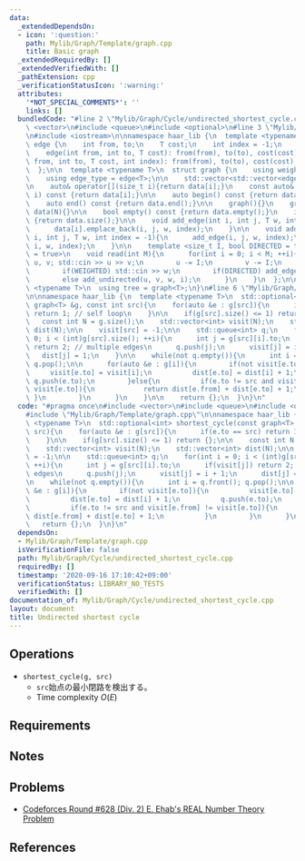 ```yaml
---
data:
  _extendedDependsOn:
  - icon: ':question:'
    path: Mylib/Graph/Template/graph.cpp
    title: Basic graph
  _extendedRequiredBy: []
  _extendedVerifiedWith: []
  _pathExtension: cpp
  _verificationStatusIcon: ':warning:'
  attributes:
    '*NOT_SPECIAL_COMMENTS*': ''
    links: []
  bundledCode: "#line 2 \"Mylib/Graph/Cycle/undirected_shortest_cycle.cpp\"\n#include\
    \ <vector>\n#include <queue>\n#include <optional>\n#line 3 \"Mylib/Graph/Template/graph.cpp\"\
    \n#include <iostream>\n\nnamespace haar_lib {\n  template <typename T>\n  struct\
    \ edge {\n    int from, to;\n    T cost;\n    int index = -1;\n    edge(){}\n\
    \    edge(int from, int to, T cost): from(from), to(to), cost(cost){}\n    edge(int\
    \ from, int to, T cost, int index): from(from), to(to), cost(cost), index(index){}\n\
    \  };\n\n  template <typename T>\n  struct graph {\n    using weight_type = T;\n\
    \    using edge_type = edge<T>;\n\n    std::vector<std::vector<edge<T>>> data;\n\
    \n    auto& operator[](size_t i){return data[i];}\n    const auto& operator[](size_t\
    \ i) const {return data[i];}\n\n    auto begin() const {return data.begin();}\n\
    \    auto end() const {return data.end();}\n\n    graph(){}\n    graph(int N):\
    \ data(N){}\n\n    bool empty() const {return data.empty();}\n    int size() const\
    \ {return data.size();}\n\n    void add_edge(int i, int j, T w, int index = -1){\n\
    \      data[i].emplace_back(i, j, w, index);\n    }\n\n    void add_undirected(int\
    \ i, int j, T w, int index = -1){\n      add_edge(i, j, w, index);\n      add_edge(j,\
    \ i, w, index);\n    }\n\n    template <size_t I, bool DIRECTED = true, bool WEIGHTED\
    \ = true>\n    void read(int M){\n      for(int i = 0; i < M; ++i){\n        int\
    \ u, v; std::cin >> u >> v;\n        u -= I;\n        v -= I;\n        T w = 1;\n\
    \        if(WEIGHTED) std::cin >> w;\n        if(DIRECTED) add_edge(u, v, w, i);\n\
    \        else add_undirected(u, v, w, i);\n      }\n    }\n  };\n\n  template\
    \ <typename T>\n  using tree = graph<T>;\n}\n#line 6 \"Mylib/Graph/Cycle/undirected_shortest_cycle.cpp\"\
    \n\nnamespace haar_lib {\n  template <typename T>\n  std::optional<int> shortest_cycle(const\
    \ graph<T> &g, const int src){\n    for(auto &e : g[src]){\n      if(e.to == src)\
    \ return 1; // self loop\n    }\n\n    if(g[src].size() <= 1) return {};\n\n \
    \   const int N = g.size();\n    std::vector<int> visit(N);\n    std::vector<int>\
    \ dist(N);\n\n    visit[src] = -1;\n\n    std::queue<int> q;\n    for(int i =\
    \ 0; i < (int)g[src].size(); ++i){\n      int j = g[src][i].to;\n      if(visit[j])\
    \ return 2; // multiple edges\n      q.push(j);\n      visit[j] = i + 1;\n   \
    \   dist[j] = 1;\n    }\n\n    while(not q.empty()){\n      int i = q.front();\
    \ q.pop();\n\n      for(auto &e : g[i]){\n        if(not visit[e.to]){\n     \
    \     visit[e.to] = visit[i];\n          dist[e.to] = dist[i] + 1;\n         \
    \ q.push(e.to);\n        }else{\n          if(e.to != src and visit[e.from] !=\
    \ visit[e.to]){\n            return dist[e.from] + dist[e.to] + 1;\n         \
    \ }\n        }\n      }\n    }\n\n    return {};\n  }\n}\n"
  code: "#pragma once\n#include <vector>\n#include <queue>\n#include <optional>\n\
    #include \"Mylib/Graph/Template/graph.cpp\"\n\nnamespace haar_lib {\n  template\
    \ <typename T>\n  std::optional<int> shortest_cycle(const graph<T> &g, const int\
    \ src){\n    for(auto &e : g[src]){\n      if(e.to == src) return 1; // self loop\n\
    \    }\n\n    if(g[src].size() <= 1) return {};\n\n    const int N = g.size();\n\
    \    std::vector<int> visit(N);\n    std::vector<int> dist(N);\n\n    visit[src]\
    \ = -1;\n\n    std::queue<int> q;\n    for(int i = 0; i < (int)g[src].size();\
    \ ++i){\n      int j = g[src][i].to;\n      if(visit[j]) return 2; // multiple\
    \ edges\n      q.push(j);\n      visit[j] = i + 1;\n      dist[j] = 1;\n    }\n\
    \n    while(not q.empty()){\n      int i = q.front(); q.pop();\n\n      for(auto\
    \ &e : g[i]){\n        if(not visit[e.to]){\n          visit[e.to] = visit[i];\n\
    \          dist[e.to] = dist[i] + 1;\n          q.push(e.to);\n        }else{\n\
    \          if(e.to != src and visit[e.from] != visit[e.to]){\n            return\
    \ dist[e.from] + dist[e.to] + 1;\n          }\n        }\n      }\n    }\n\n \
    \   return {};\n  }\n}\n"
  dependsOn:
  - Mylib/Graph/Template/graph.cpp
  isVerificationFile: false
  path: Mylib/Graph/Cycle/undirected_shortest_cycle.cpp
  requiredBy: []
  timestamp: '2020-09-16 17:10:42+09:00'
  verificationStatus: LIBRARY_NO_TESTS
  verifiedWith: []
documentation_of: Mylib/Graph/Cycle/undirected_shortest_cycle.cpp
layout: document
title: Undirected shortest cycle
---
```


## Operations

- `shortest_cycle(g, src)`
	- `src`始点の最小閉路を検出する。
	- Time complexity $O(E)$

## Requirements

## Notes

## Problems

- [Codeforces Round #628 (Div. 2) E. Ehab's REAL Number Theory Problem](https://codeforces.com/contest/1325/problem/E)

## References
